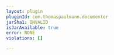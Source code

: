 ```yaml
---
layout: plugin
pluginId: com.thomaspaulmann.documentor
jarSha1: INVALID
isJarAvailable: true
error: NONE
violations: []

---
```

